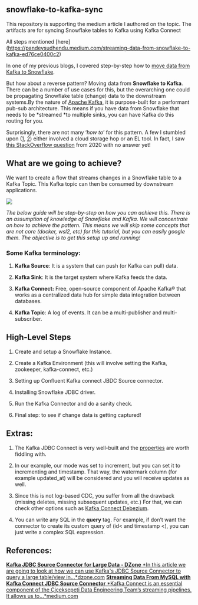 ## snowflake-to-kafka-sync
This repository is supporting the medium article I authored on the topic. The artifacts are for syncing Snowflake tables to Kafka using Kafka Connect

All steps mentioned [here] (https://pandeysudhendu.medium.com/streaming-data-from-snowflake-to-kafka-ed76ce0400c2)

In one of my previous blogs, I covered step-by-step how to [move data from Kafka to Snowflake](https://pandeysudhendu.medium.com/getting-started-with-kafka-connector-for-snowflake-3bf596e550bb).

But how about a reverse pattern? Moving data from **Snowflake to Kafka**. There can be a number of use cases for this, but the overarching one could be propagating Snowflake table (change) data to the downstream systems.By the nature of [Apache Kafka](https://kafka.apache.org/), it is purpose-built for a performant pub-sub architecture. This means if you have data from Snowflake that needs to be *streamed *to multiple sinks, you can have Kafka do this routing for you.

Surprisingly, there are not many ‘*how to*’ for this pattern. A few I stumbled upon ([1](https://hevodata.com/learn/snowflake-to-kafka/), [2](https://airbyte.com/connections/Snowflake-to-Kafka)) either involved a cloud storage hop or an EL tool. In fact, I saw [this StackOverflow question](https://stackoverflow.com/questions/62444348/moving-data-from-snowflake-to-kafka) from 2020 with no answer yet!



## What are we going to achieve?

We want to create a flow that streams changes in a Snowflake table to a Kafka Topic. This Kafka topic can then be consumed by downstream applications.

![](https://cdn-images-1.medium.com/max/2876/1*yt9H1QX1fh5-3xP0uCISGg.png)

*The below guide will be step-by-step on how you can achieve this. There is an assumption of knowledge of Snowflake and Kafka. We will concentrate on how to achieve the pattern. This means we will skip some concepts that are not core (docker, wsl2, etc) for this tutorial, but you can easily google them. The objective is to get this setup up and running!*

### Some Kafka terminology:

 1. **Kafka Source**: It is a system that can push (or Kafka can pull) data.

 2. **Kafka Sink**: It is the target system where Kafka feeds the data.

 3. **Kafka Connect:** Free, open-source component of Apache Kafka® that works as a centralized data hub for simple data integration between databases.

 4. **Kafka Topic**: A log of events. It can be a multi-publisher and multi-subscriber.

## High-Level Steps

 1. Create and setup a Snowflake Instance.

 2. Create a Kafka Environment (this will involve setting the Kafka, zookeeper, kafka-connect, etc.)

 3. Setting up Confluent Kafka connect JBDC Source connector.

 4. Installing Snowflake JDBC driver.

 5. Run the Kafka Connector and do a sanity check.

 6. Final step: to see if change data is getting captured!

## Extras:

 1. The Kafka JDBC Connect is very well-built and the [properties](https://docs.confluent.io/kafka-connectors/jdbc/current/source-connector/source_config_options.html) are worth fiddling with.

 2. In our example, our mode was set to increment, but you can set it to incrementing and timestamp. That way, the watermark column (for example updated_at) will be considered and you will receive updates as well.

 3. Since this is not log-based CDC, you suffer from all the drawback (missing deletes, missing subsequent updates, etc.) For that, we can check other options such as [Kafka Connect Debezium](https://rmoff.net/2018/03/24/streaming-data-from-mysql-into-kafka-with-kafka-connect-and-debezium/).

 4. You can write any SQL in the **query** tag. For example, if don’t want the connector to create its custom query of (id< and timestamp <), you can just write a complex SQL expression.

## References:
[**Kafka JDBC Source Connector for Large Data - DZone**
*In this article we are going to look at how we can use Kafka's JDBC Source Connector to query a large table/view in…*dzone.com](https://dzone.com/articles/kafka-jdbc-source-connector-for-large-data)
[**Streaming Data From MySQL with Kafka Connect JDBC Source Connector**
*Kafka Connect is an essential component of the Çiçeksepeti Data Engineering Team’s streaming pipelines. It allows us to…*medium.com](https://medium.com/cstech/streaming-data-from-mysql-with-kafka-connect-jdbc-source-connector-428f4db20b5b)
